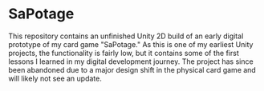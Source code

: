 # SaPotage

This repository contains an unfinished Unity 2D build of an early digital prototype of my card game "SaPotage." As this is one of my earliest Unity projects, the functionality is fairly low, but it contains some of the first lessons I learned in my digital development journey. The project has since been abandoned due to a major design shift in the physical card game and will likely not see an update.
